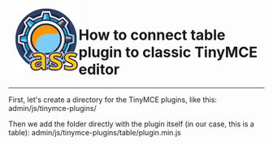 <img src="https://raw.githubusercontent.com/tmutstudio/alternative-site-settings/master/.wordpress-org/icon-128x128.png" align="left" style="margin-left: 10px; margin-bottom: 10px;">

# How to connect table plugin to classic TinyMCE editor




-------------

First, let's create a directory for the TinyMCE plugins, like this:
admin/js/tinymce-plugins/

Then we add the folder directly with the plugin itself (in our case, this is a table):
admin/js/tinymce-plugins/table/plugin.min.js


